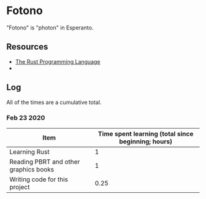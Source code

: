 # Fotono
"Fotono" is "photon" in Esperanto. 

## Resources
- [The Rust Programming Language](https://doc.rust-lang.org/book/)
- 

## Log
All of the times are a cumulative total.
### Feb 23 2020
| Item                                  | Time spent learning (total since beginning; hours) |
|---------------------------------------|----------------------------------------------------|
| Learning Rust                         | 1                                                  |
| Reading PBRT and other graphics books | 1                                                  |
| Writing code for this project         | 0.25                                               |
